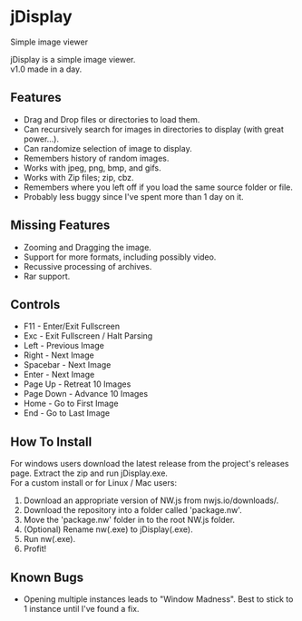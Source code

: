# jDisplay
Simple image viewer

jDisplay is a simple image viewer.  
v1.0 made in a day.

## Features
* Drag and Drop files or directories to load them.
* Can recursively search for images in directories to display (with great power...).
* Can randomize selection of image to display.
* Remembers history of random images.
* Works with jpeg, png, bmp, and gifs.
* Works with Zip files; zip, cbz.
* Remembers where you left off if you load the same source folder or file.
* Probably less buggy since I've spent more than 1 day on it.

## Missing Features
* Zooming and Dragging the image.
* Support for more formats, including possibly video.
* Recussive processing of archives.
* Rar support.

## Controls
* F11       - Enter/Exit Fullscreen
* Exc       - Exit Fullscreen / Halt Parsing
* Left      - Previous Image
* Right     - Next Image
* Spacebar  - Next Image
* Enter     - Next Image
* Page Up   - Retreat 10 Images
* Page Down - Advance 10 Images
* Home      - Go to First Image
* End       - Go to Last Image

## How To Install
For windows users download the latest release from the project's releases page. Extract the zip and run jDisplay.exe.  
For a custom install or for Linux / Mac users:  
1. Download an appropriate version of NW.js from nwjs.io/downloads/.  
2. Download the repository into a folder called 'package.nw'.
3. Move the 'package.nw' folder in to the root NW.js folder.
4. (Optional) Rename nw(.exe) to jDisplay(.exe).
5. Run nw(.exe).
6. Profit!

## Known Bugs
* Opening multiple instances leads to "Window Madness". Best to stick to 1 instance until I've found a fix.
